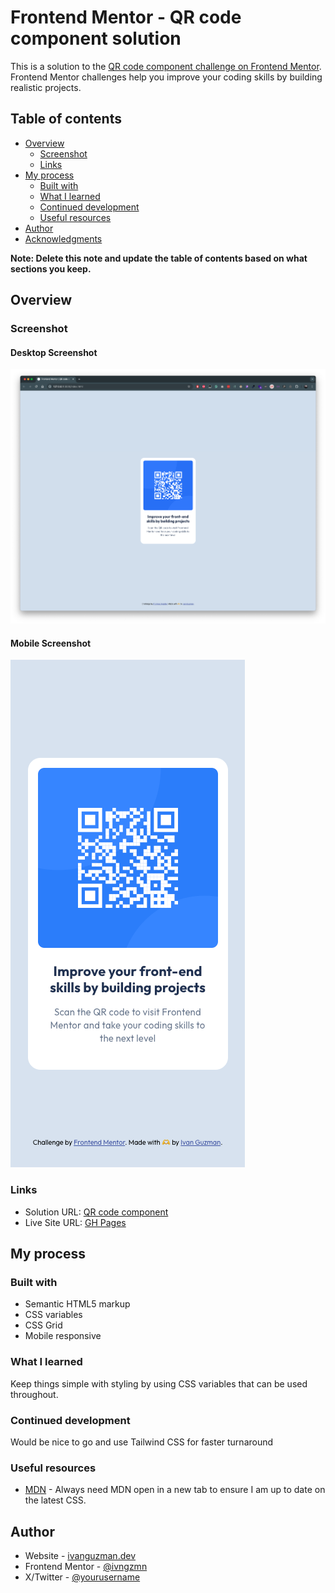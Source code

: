 # Frontend Mentor - QR code component solution

This is a solution to the [QR code component challenge on Frontend Mentor](https://www.frontendmentor.io/challenges/qr-code-component-iux_sIO_H). Frontend Mentor challenges help you improve your coding skills by building realistic projects.

## Table of contents

- [Overview](#overview)
  - [Screenshot](#screenshot)
  - [Links](#links)
- [My process](#my-process)
  - [Built with](#built-with)
  - [What I learned](#what-i-learned)
  - [Continued development](#continued-development)
  - [Useful resources](#useful-resources)
- [Author](#author)
- [Acknowledgments](#acknowledgments)

**Note: Delete this note and update the table of contents based on what sections you keep.**

## Overview

### Screenshot

#### Desktop Screenshot

![Desktop Screenshot](./images/desktop-screenshot.png)

#### Mobile Screenshot

![Mobile Screenshot](./images/mobile-screenshot.png)

### Links

- Solution URL: [QR code component](https://www.frontendmentor.io/solutions/responsive-qr-code-component-using-css-grid-v8SfuufQV1)
- Live Site URL: [GH Pages](https://ivngzmn.github.io/qr-code-component/)

## My process

### Built with

- Semantic HTML5 markup
- CSS variables
- CSS Grid
- Mobile responsive

### What I learned

Keep things simple with styling by using CSS variables that can be used throughout.

### Continued development

Would be nice to go and use Tailwind CSS for faster turnaround

### Useful resources

- [MDN](https://developer.mozilla.org/en-US/) - Always need MDN open in a new tab to ensure I am up to date on the latest CSS.

## Author

- Website - [ivanguzman.dev](ivanguzman.dev)
- Frontend Mentor - [@ivngzmn](https://www.frontendmentor.io/profile/ivngzmn)
- X/Twitter - [@yourusername](https://x.com/inadequate_Dev)
